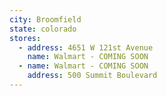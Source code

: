 ```yaml
---
city: Broomfield
state: colorado
stores:
  - address: 4651 W 121st Avenue
    name: Walmart - COMING SOON
  - name: Walmart - COMING SOON
    address: 500 Summit Boulevard
---
```

